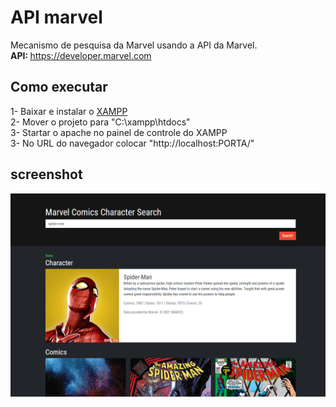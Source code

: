 # API marvel
Mecanismo de pesquisa da Marvel usando a API da Marvel.<br>
<strong>API: </strong>https://developer.marvel.com

## Como executar
1- Baixar e instalar o <a href="https://www.apachefriends.org/download.html">XAMPP<a><br>
2- Mover o projeto para "C:\xampp\htdocs"<br>
3- Startar o apache no painel de controle do XAMPP<br>
3- No URL do navegador colocar "http://localhost:PORTA/"<br>

## screenshot
<img src="img/readme.png">
